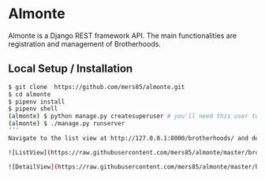 # Almonte

Almonte is a Django REST framework API.
The main functionalities are registration and management of Brotherhoods.

## Local Setup / Installation

```bash
$ git clone  https://github.com/mers85/almonte.git
$ cd almonte
$ pipenv install
$ pipenv shell
(almonte) $ python manage.py createsuperuser # you'll need this user to access to administration
(almonte) $ ./manage.py runserver
´´´
Navigate to the list view at http://127.0.0.1:8000/brotherhoods/ and detail view at http://127.0.0.1:8000/brotherhoods/1/.

![ListView](https://raw.githubusercontent.com/mers85/almonte/master/brotherhoods.png)

![DetailView](https://raw.githubusercontent.com/mers85/almonte/master/brotherhoods_show.png)

